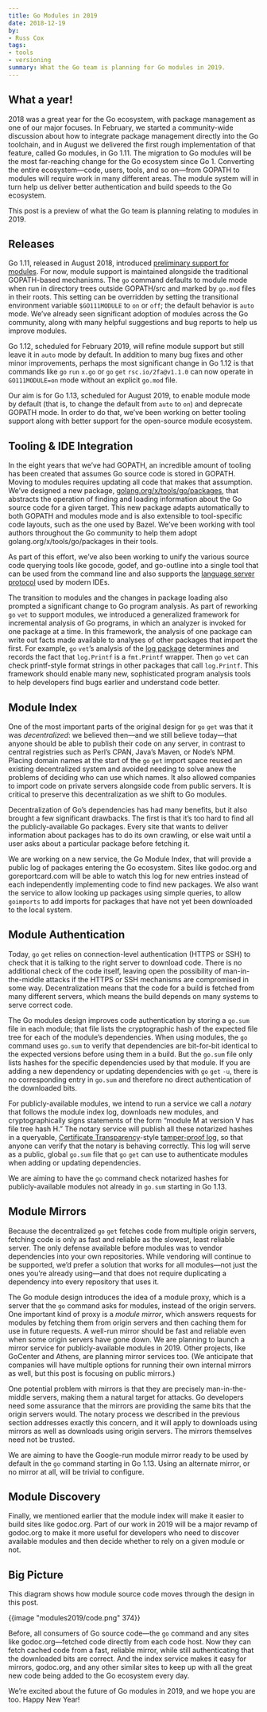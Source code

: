 ```yaml
---
title: Go Modules in 2019
date: 2018-12-19
by:
- Russ Cox
tags:
- tools
- versioning
summary: What the Go team is planning for Go modules in 2019.
---
```


## What a year!

2018 was a great year for the Go ecosystem, with
package management as one of our major focuses.
In February, we started a community-wide discussion about how to integrate
package management directly into the Go toolchain,
and in August we delivered the first rough implementation of that feature,
called Go modules, in Go 1.11.
The migration to Go modules will be the most far-reaching change
for the Go ecosystem since Go 1.
Converting the entire ecosystem—code, users, tools, and so on—from
GOPATH to modules will require work in many different areas.
The module system will in turn help us deliver
better authentication and build speeds to the Go ecosystem.

This post is a preview of what the Go team is planning
relating to modules in 2019.

## Releases

Go 1.11, released in August 2018, introduced [preliminary support for modules](/doc/go1.11#modules).
For now, module support is maintained alongside the
traditional GOPATH-based mechanisms.
The `go` command defaults to module mode when run
in directory trees outside GOPATH/src and
marked by `go.mod` files in their roots.
This setting can be overridden by setting the transitional
environment variable `$GO111MODULE` to `on` or `off`;
the default behavior is `auto` mode.
We’ve already seen significant adoption of modules across the Go community,
along with many helpful suggestions and bug reports
to help us improve modules.

Go 1.12, scheduled for February 2019, will refine module support
but still leave it in `auto` mode by default.
In addition to many bug fixes and other minor improvements,
perhaps the most significant change in Go 1.12
is that commands like `go` `run` `x.go`
or `go` `get` `rsc.io/2fa@v1.1.0`
can now operate in `GO111MODULE=on` mode without an explicit `go.mod` file.

Our aim is for Go 1.13, scheduled for August 2019, to enable module mode by
default (that is, to change the default from `auto` to `on`)
and deprecate GOPATH mode.
In order to do that, we’ve been working on better tooling support
along with better support for the open-source module ecosystem.

## Tooling & IDE Integration

In the eight years that we’ve had GOPATH,
an incredible amount of tooling has been created
that assumes Go source code is stored in GOPATH.
Moving to modules requires updating all code that makes
that assumption.
We’ve designed a new package,
[golang.org/x/tools/go/packages](https://godoc.org/golang.org/x/tools/go/packages),
that abstracts the operation of finding and loading information
about the Go source code for a given target.
This new package adapts automatically to both
GOPATH and modules mode and is also extensible
to tool-specific code layouts, such as the one
used by Bazel.
We’ve been working with tool authors throughout the Go community
to help them adopt golang.org/x/tools/go/packages in their tools.

As part of this effort, we’ve also been working to
unify the various source code querying tools
like gocode, godef, and go-outline
into a single tool that can be used from the
command line and also supports
the [language server protocol](https://langserver.org/)
used by modern IDEs.

The transition to modules and the changes in package loading
also prompted a significant change to Go program analysis.
As part of reworking `go` `vet` to support modules,
we introduced a generalized framework for incremental
analysis of Go programs,
in which an analyzer is invoked for one package at a time.
In this framework, the analysis of one package can write out facts
made available to analyses of other packages that import the first.
For example, `go` `vet`’s analysis of the [log package](/pkg/log/)
determines and records the fact that `log.Printf` is a `fmt.Printf` wrapper.
Then `go` `vet` can check printf-style format strings in other packages
that call `log.Printf`.
This framework should enable many new, sophisticated
program analysis tools to help developers find bugs earlier
and understand code better.

## Module Index

One of the most important parts of the original design for `go` `get`
was that it was _decentralized_:
we believed then—and we still believe today—that
anyone should be able to publish their code on any server,
in contrast to central registries
such as Perl’s CPAN, Java’s Maven, or Node’s NPM.
Placing domain names at the start of the `go` `get` import space
reused an existing decentralized system
and avoided needing to solve anew the problems of
deciding who can use which names.
It also allowed companies to import code on private servers
alongside code from public servers.
It is critical to preserve this decentralization as we shift to Go modules.

Decentralization of Go’s dependencies has had many benefits,
but it also brought a few significant drawbacks.
The first is that it’s too hard to find all the publicly-available Go packages.
Every site that wants to deliver information about
packages has
to do its own crawling, or else wait until a user asks
about a particular package before fetching it.

We are working on a new service, the Go Module Index,
that will provide a public log of packages entering the Go ecosystem.
Sites like godoc.org and goreportcard.com will be able to watch this log
for new entries instead of each independently implementing code
to find new packages.
We also want the service to allow looking up packages
using simple queries, to allow `goimports` to add
imports for packages that have not yet been downloaded to the local system.

## Module Authentication

Today, `go` `get` relies on connection-level authentication (HTTPS or SSH)
to check that it is talking to the right server to download code.
There is no additional check of the code itself,
leaving open the possibility of man-in-the-middle attacks
if the HTTPS or SSH mechanisms are compromised in some way.
Decentralization means that the code for a build is fetched
from many different servers, which means the build depends on
many systems to serve correct code.

The Go modules design improves code authentication by storing
a `go.sum` file in each module;
that file lists the cryptographic hash
of the expected file tree for each of the module’s dependencies.
When using modules, the `go` command uses `go.sum` to verify
that dependencies are bit-for-bit identical to the expected versions
before using them in a build.
But the `go.sum` file only lists hashes for the specific dependencies
used by that module.
If you are adding a new dependency
or updating dependencies with `go` `get` `-u`,
there is no corresponding entry in `go.sum` and therefore
no direct authentication of the downloaded bits.

For publicly-available modules, we intend to run a service we call a _notary_
that follows the module index log,
downloads new modules,
and cryptographically signs statements of the form
“module M at version V has file tree hash H.”
The notary service will publish all these notarized hashes
in a queryable, [Certificate Transparency](https://www.certificate-transparency.org/)-style
[tamper-proof log](http://static.usenix.org/event/sec09/tech/full_papers/crosby.pdf),
so that anyone can verify that the notary is behaving correctly.
This log will serve as a public, global `go.sum` file
that `go` `get` can use to authenticate modules
when adding or updating dependencies.

We are aiming to have the `go` command check notarized hashes
for publicly-available modules not already in `go.sum`
starting in Go 1.13.

## Module Mirrors

Because the decentralized `go` `get` fetches code from multiple origin servers,
fetching code is only as fast and reliable as the slowest,
least reliable server.
The only defense available before modules was to vendor
dependencies into your own repositories.
While vendoring will continue to be supported,
we’d prefer a solution that works for all modules—not just the ones you’re already using—and
that does not require duplicating a dependency into every
repository that uses it.

The Go module design introduces the idea of a module proxy,
which is a server that the `go` command asks for modules,
instead of the origin servers.
One important kind of proxy is a _module mirror_,
which answers requests for modules by fetching them
from origin servers and then caching them for use in
future requests.
A well-run mirror should be fast and reliable
even when some origin servers have gone down.
We are planning to launch a mirror service for publicly-available modules in 2019.
Other projects, like GoCenter and Athens, are planning mirror services too.
(We anticipate that companies will have multiple options for running
their own internal mirrors as well, but this post is focusing on public mirrors.)

One potential problem with mirrors is that they are
precisely man-in-the-middle servers,
making them a natural target for attacks.
Go developers need some assurance that the mirrors
are providing the same bits that the origin servers would.
The notary process we described in the previous section
addresses exactly this concern, and it
will apply to downloads using mirrors
as well as downloads using origin servers.
The mirrors themselves need not be trusted.

We are aiming to have the Google-run module mirror
ready to be used by default in the `go` command starting in Go 1.13.
Using an alternate mirror, or no mirror at all, will be trivial
to configure.

## Module Discovery

Finally, we mentioned earlier that the module index will make it easier to
build sites like godoc.org.
Part of our work in 2019 will be a major revamp of godoc.org
to make it more useful for developers who need to
discover available modules
and then decide whether to rely on a given module or not.

## Big Picture

This diagram shows how module source code
moves through the design in this post.

{{image "modules2019/code.png" 374}}

Before, all consumers of Go source code—the `go` command
and any sites like godoc.org—fetched code directly from each code host.
Now they can fetch cached code from a fast, reliable mirror,
while still authenticating that the downloaded bits are correct.
And the index service makes it easy for mirrors, godoc.org,
and any other similar sites to keep up with all the great new
code being added to the Go ecosystem every day.

We’re excited about the future of Go modules in 2019,
and we hope you are too. Happy New Year!
